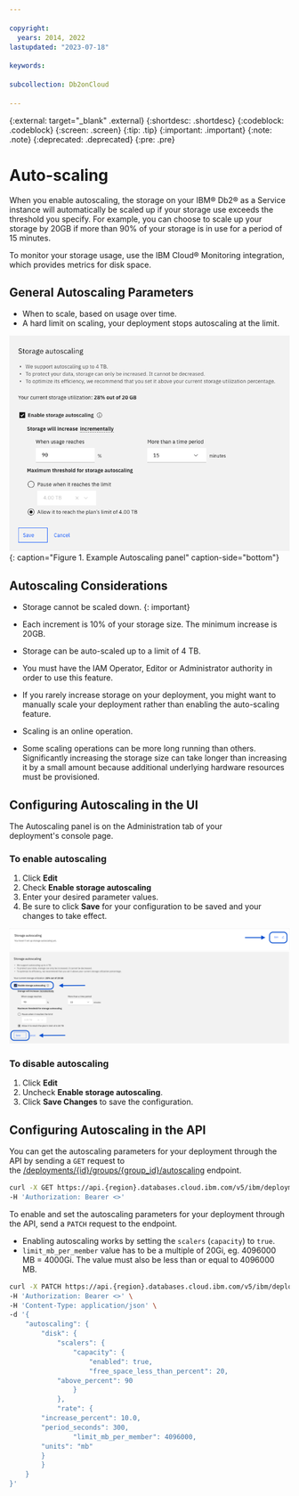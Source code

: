 ```yaml
---

copyright:
  years: 2014, 2022
lastupdated: "2023-07-18"

keywords: 

subcollection: Db2onCloud

---
```


<!-- Attribute definitions --> 
{:external: target="_blank" .external}
{:shortdesc: .shortdesc}
{:codeblock: .codeblock}
{:screen: .screen}
{:tip: .tip}
{:important: .important}
{:note: .note}
{:deprecated: .deprecated}
{:pre: .pre}



# Auto-scaling


When you enable autoscaling, the storage on your IBM® Db2® as a Service instance will automatically be scaled up if your storage use exceeds the threshold you specify. For example, you can choose to scale up your storage by 20GB if more than 90% of your storage is in use for a period of 15 minutes.

To monitor your storage usage, use the IBM Cloud® Monitoring integration, which provides metrics for disk space.



## General Autoscaling Parameters

- When to scale, based on usage over time.
- A hard limit on scaling, your deployment stops autoscaling at the limit.

![paras.png](images/autoscaling_UI.png){: caption="Figure 1. Example Autoscaling panel" caption-side="bottom"}


## ****Autoscaling Considerations****

- Storage cannot be scaled down. {: important}

- Each increment is 10% of your storage size. The minimum increase is 20GB.
- Storage can be auto-scaled up to a limit of 4 TB.
- You must have the IAM Operator, Editor or Administrator authority in order to use this feature.
- If you rarely increase storage on your deployment, you might want to manually scale your deployment rather than enabling the auto-scaling feature.
- Scaling is an online operation.
- Some scaling operations can be more long running than others. Significantly increasing the storage size can take longer than increasing it by a small amount because additional underlying hardware resources must be provisioned.



## ****Configuring Autoscaling in the UI****

The Autoscaling panel is on the Administration tab of your deployment's console page.

### To enable autoscaling
1. Click **Edit**  
2. Check **Enable storage autoscaling**
3. Enter your desired parameter values.
4. Be sure to click **Save** for your configuration to be saved and your changes to take effect.

![autoscaling_step1.png](images/autoscaling_step1.png)
<br>
![autoscaling_step2.png](images/autoscaling_step2.png)


### To disable autoscaling
1. Click **Edit**  
2. Uncheck **Enable storage autoscaling**.
3. Click **Save Changes** to save the configuration.


## ****Configuring Autoscaling in the API****

You can get the autoscaling parameters for your deployment through the API by sending a `GET` request to the [/deployments/{id}/groups/{group_id}/autoscaling](https://cloud.ibm.com/apidocs/cloud-databases-api/cloud-databases-api-v5#getautoscalingconditions) endpoint.

```bash
curl -X GET https://api.{region}.databases.cloud.ibm.com/v5/ibm/deployments/{id}/groups/{group_id}/autoscaling \
-H 'Authorization: Bearer <>'
```

To enable and set the autoscaling parameters for your deployment through the API, send a `PATCH` request to the endpoint.

- Enabling autoscaling works by setting the `scalers` (`capacity`) to `true`.
- `limit_mb_per_member` value has to be a multiple of 20Gi, eg. 4096000 MB = 4000Gi. The value must also be less than or equal to 4096000 MB.

```bash
curl -X PATCH https://api.{region}.databases.cloud.ibm.com/v5/ibm/deployments/{id}/groups/{group_id}/autoscaling
-H 'Authorization: Bearer <>' \
-H 'Content-Type: application/json' \
-d '{
    "autoscaling": {
        "disk": {
            "scalers": {
                "capacity": {
                    "enabled": true,
                    "free_space_less_than_percent": 20,
		    "above_percent": 90
                }
            },
            "rate": {
		"increase_percent": 10.0,
		"period_seconds": 300,
                "limit_mb_per_member": 4096000,
		"units": "mb"
        }
        }
    }
}'
```
